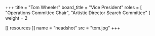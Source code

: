 +++
title = "Tom Wheeler"
board_title = "Vice President"
roles = [ "Operations Committee Chair", "Artistic Director Search Committee" ]
weight = 2

[[ resources ]]
    name = "headshot"
    src = "tom.jpg"
+++
